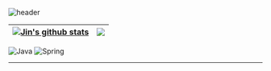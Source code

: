 ![header](https://capsule-render.vercel.app/api?type=wave&color=EAEBEC&width=800&height=350&section=header&section=footer&text=Jin's%20GitHub&fontColor=423587)

<!--[![Jin's githubstats](https://github-readme-stats.vercel.app/api?username=DojinP&show_icons=true&theme=radical)](https://github.com/DojinP)-->
<!-- [![Top Langs](https://github-readme-stats.vercel.app/api/top-langs/?username=DojinP&layout=compact&show_icons=true&theme=radical)](https://github.com/DojinP/github-readme-stats) -->

| <a href="https://github.com/DojinP/github-readme-stats"><img align="center" src="https://github-readme-stats.vercel.app/api?username=DojinP&show_icons=true&include_all_commits=true&theme=buefy&hide_border=true" alt="Jin's github stats" /></a> | <a href="https://github.com/DojinP/github-readme-stats"><img align="center" src="https://github-readme-stats.vercel.app/api/top-langs/?username=DojinP&layout=compact&theme=buefy&hide_border=true" /></a> |
| ------------- | ------------- |

<!--![C](https://img.shields.io/badge/-C-123456?style=flat-square&logo=C&logoColor=black)-->
![Java](https://img.shields.io/badge/-자바-007396?style=flat&logo=Java&logoColor=ffffff)
![Spring](https://img.shields.io/badge/-Spring-6DB33F?style=for-the-badge&logo=Spring&logoColor=white)


<!-- ![TypeScript](https://img.shields.io/badge/-TypeScript-3178C6?style=flat-square&logo=TypeScript&logoColor=white)
![Serverless](https://img.shields.io/badge/-Serverless-FD5750?style=flat-square&logo=Serverless&logoColor=magenta)
![MariaDB](https://img.shields.io/badge/-MariaDB-1F305F?style=flat-square&logo=mariadb&logoColor=white) -->

<!-- # Hi there 👋
## Hi there 👋
### Hi there 👋
#### Hi there 👋
##### Hi there 👋 
-->

---

<!-- **굵게** <br>
*이탤릭* <br>
~~취소선~~ <br>

* 1번
* 2번
* 3번

[네이버 가자](https://www.naver.com)

|header|description|
|--|--|
|cell1|cell2|

```
System.out.println("요기요");
```

- [ ] 사람입니까?

:joy:
 -->
<!-- ![footer](https://capsule-render.vercel.app/api?type=wave&color=auto&height=200&section=footer) -->

<!--
**DojinP/DojinP** is a ✨ _special_ ✨ repository because its `README.md` (this file) appears on your GitHub profile.

Here are some ideas to get you started:

- 🔭 I’m currently working on ...
- 🌱 I’m currently learning ...
- 👯 I’m looking to collaborate on ...
- 🤔 I’m looking for help with ...
- 💬 Ask me about ...
- 📫 How to reach me: ...
- 😄 Pronouns: ...
- ⚡ Fun fact: ...
-->
